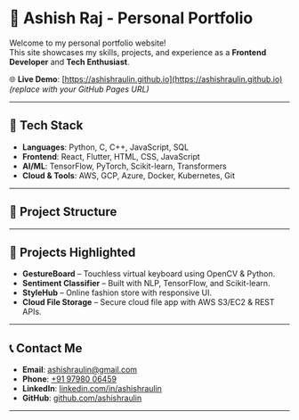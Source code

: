 # 💼 Ashish Raj - Personal Portfolio

Welcome to my personal portfolio website!  
This site showcases my skills, projects, and experience as a **Frontend Developer** and **Tech Enthusiast**.

🌐 **Live Demo**: [https://ashishraulin.github.io](https://ashishraulin.github.io) *(replace with your GitHub Pages URL)*

---

## 🚀 Tech Stack

- **Languages**: Python, C, C++, JavaScript, SQL
- **Frontend**: React, Flutter, HTML, CSS, JavaScript
- **AI/ML**: TensorFlow, PyTorch, Scikit-learn, Transformers
- **Cloud & Tools**: AWS, GCP, Azure, Docker, Kubernetes, Git

---

## 📁 Project Structure

---

## 📌 Projects Highlighted

- **GestureBoard** – Touchless virtual keyboard using OpenCV & Python.
- **Sentiment Classifier** – Built with NLP, TensorFlow, and Scikit-learn.
- **StyleHub** – Online fashion store with responsive UI.
- **Cloud File Storage** – Secure cloud file app with AWS S3/EC2 & REST APIs.

---

## 📞 Contact Me

- **Email**: [ashishraulin@gmail.com](mailto:ashishraulin@gmail.com)
- **Phone**: [+91 97980 06459](tel:+919798006459)
- **LinkedIn**: [linkedin.com/in/ashishraulin](https://linkedin.com/in/ashishraulin)
- **GitHub**: [github.com/ashishraulin](https://github.com/ashishraulin)

---
